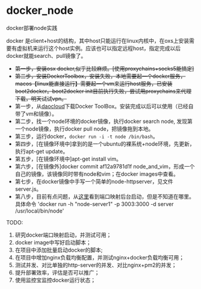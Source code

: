 # docker_node
docker部署node实践

docker 是client+host的结构，其中host只能运行在linux内核中，在oxs上安装需要有虚拟机来运行这个host实例。应该也可以指定远程host，指定完成以后docker就能search、pull镜像了。

- ~~第一步，安装osx docker,似乎比较麻烦。[使用proxychains+socks5能搞定]~~
- ~~第二步，安装DockerToolbox，安装失败，本地需要起一个docker服务，macos【linux能直接运行】需要起一个vm来运行host服务，已安装boot2docker。boot2docker init目前执行失败，尝试用proxychains来代理下载，明天试试vpn。~~
- 第一步，从[daocloud](http://get.daocloud.io/)下载Docker ToolBox。安装完成以后可以使用（已经自带了vm和镜像）。
- 第二步，找一个node环境的docker镜像，执行docker search node, 发现第一个node镜像，执行docker pull node，把镜像拖到本地。
- 第三步，运行docker，`docker run -i -t node /bin/bash`。
- 第四步，[在镜像环境中]拿到的是一个ubuntu的裸系统+node环境，先更新，执行apt-get update。
- 第五步，[在镜像环境中]apt-get install vim。
- 第六步，[在镜像外]docker commit af12a9781d1f node_and_vim，形成一个自己的镜像，该镜像同时带有node和vim；在docker images中查看。
- 第七步，在docker镜像中手写一个简单的node-httpserver，见文件server.js。
- 第八步，目前有点问题，从[这里](http://yangrong.blog.51cto.com/6945369/1582184)看到端口映射后台启动，但是不知道在哪里。具体命令 'docker run -h "node-server1" -p 3003:3000 -d server /usr/local/bin/node'


TODO: 

1. 研究docker端口映射启动，并测试可用；
2. docker image中写好启动脚本；
3. 在项目中添加批量启动docker的脚本;
4. 在项目中增加nginx负载均衡配置，并测试nginx+docker负载均衡可用；
5. 测试并发、对比单独的http-server的并发、对比nginx+pm2的并发；
6. 提升部署效率，评估是否可以推广；
7. 使用监控宝监控docker运行状态；


